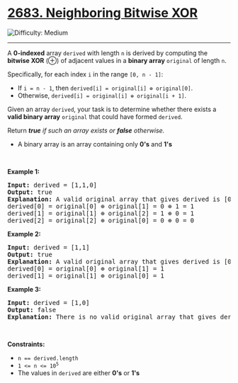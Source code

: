<h1><a href="https://leetcode.com/problems/neighboring-bitwise-xor/description/?envType=daily-question&envId=2025-01-17">2683. Neighboring Bitwise XOR</a></h1>

![Difficulty: Medium](https://img.shields.io/badge/Medium-fac31d)

---

<div class="elfjS" data-track-load="description_content"><p>A <strong>0-indexed</strong> array <code>derived</code> with length <code>n</code> is derived by computing the <strong>bitwise XOR</strong>&nbsp;(⊕) of adjacent values in a <strong>binary array</strong> <code>original</code> of length <code>n</code>.</p>

<p>Specifically, for each index <code>i</code> in the range <code>[0, n - 1]</code>:</p>

<ul>
	<li>If <code>i = n - 1</code>, then <code>derived[i] = original[i] ⊕ original[0]</code>.</li>
	<li>Otherwise, <code>derived[i] = original[i] ⊕ original[i + 1]</code>.</li>
</ul>

<p>Given an array <code>derived</code>, your task is to determine whether there exists a <strong>valid binary array</strong> <code>original</code> that could have formed <code>derived</code>.</p>

<p>Return <em><strong>true</strong> if such an array exists or <strong>false</strong> otherwise.</em></p>

<ul>
	<li>A binary array is an array containing only <strong>0's</strong> and <strong>1's</strong></li>
</ul>

<p>&nbsp;</p>
<p><strong class="example">Example 1:</strong></p>

<pre><strong>Input:</strong> derived = [1,1,0]
<strong>Output:</strong> true
<strong>Explanation:</strong> A valid original array that gives derived is [0,1,0].
derived[0] = original[0] ⊕ original[1] = 0 ⊕ 1 = 1 
derived[1] = original[1] ⊕ original[2] = 1 ⊕ 0 = 1
derived[2] = original[2] ⊕ original[0] = 0 ⊕ 0 = 0
</pre>

<p><strong class="example">Example 2:</strong></p>

<pre><strong>Input:</strong> derived = [1,1]
<strong>Output:</strong> true
<strong>Explanation:</strong> A valid original array that gives derived is [0,1].
derived[0] = original[0] ⊕ original[1] = 1
derived[1] = original[1] ⊕ original[0] = 1
</pre>

<p><strong class="example">Example 3:</strong></p>

<pre><strong>Input:</strong> derived = [1,0]
<strong>Output:</strong> false
<strong>Explanation:</strong> There is no valid original array that gives derived.
</pre>

<p>&nbsp;</p>
<p><strong>Constraints:</strong></p>

<ul>
	<li><code>n == derived.length</code></li>
	<li><code>1 &lt;= n&nbsp;&lt;= 10<sup>5</sup></code></li>
	<li>The values in <code>derived</code>&nbsp;are either <strong>0's</strong> or <strong>1's</strong></li>
</ul>
</div>